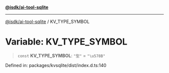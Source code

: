 [**@isdk/ai-tool-sqlite**](../README.md)

***

[@isdk/ai-tool-sqlite](../globals.md) / KV\_TYPE\_SYMBOL

# Variable: KV\_TYPE\_SYMBOL

> `const` **KV\_TYPE\_SYMBOL**: `"型"` = `"\u578B"`

Defined in: packages/kvsqlite/dist/index.d.ts:140
